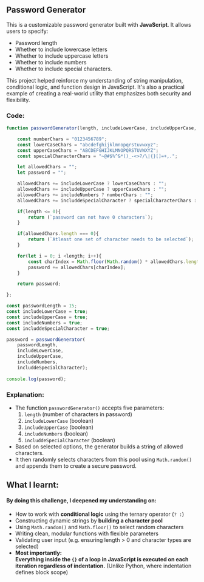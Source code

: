 ## Password Generator
This is a customizable password generator built with **JavaScript**. It allows users to specify:
- Password length
- Whether to include lowercase letters
- Whether to include uppercase letters
- Whether to include numbers
- Whether to include special characters.  

This project helped reinforce my understanding of string manipulation, conditional logic, and function design in JavaScript. It's also a practical example of creating a real-world utility that emphasizes both security and flexibility.

### Code:
```javascript
function passwordGenerator(length, includeLowerCase, includeUpperCase, includeNumbers, includdeSpecialCharacter){

    const numberChars = "0123456789";
    const lowerCaseChars = "abcdefghijklmnopqrstuvwxyz";
    const upperCaseChars = "ABCDEFGHIJKLMNOPQRSTUVWXYZ";
    const specialCharacterChars = "~@#$%^&*()_-<>?/\|{}[]=+,.";

    let allowedChars = "";
    let password = "";

    allowedChars += includeLowerCase ? lowerCaseChars : "";
    allowedChars += includeUpperCase ? upperCaseChars : "";
    allowedChars += includeNumbers ? numberChars : "";
    allowedChars += includdeSpecialCharacter ? specialCharacterChars : "";

    if(length <= 0){
        return (`password can not have 0 characters`);
    }

    if(allowedChars.length === 0){
        return (`Atleast one set of character needs to be selected`);
    }

    for(let i = 0; i <length; i++){
        const charIndex = Math.floor(Math.random() * allowedChars.length);
        password += allowedChars[charIndex];
    }

    return password;

};

const passwordLength = 15;
const includeLowerCase = true;
const includeUpperCase = true;
const includeNumbers = true;
const includdeSpecialCharacter = true;

password = passwordGenerator(
    passwordLength,
    includeLowerCase,
    includeUpperCase,
    includeNumbers,
    includdeSpecialCharacter);
    
console.log(password);
```

### Explanation:
- The function `passwordGenerator()` accepts five parameters:
  1. `length` (number of characters in password)
  2. `includeLowerCase` (boolean)
  3. `includeUpperCase` (boolean)
  4. `includeNumbers` (boolean)
  5. `includdeSpecialCharacter` (boolean)
- Based on selected options, the generator builds a string of allowed characters.
- It then randomly selects characters from this pool using `Math.random()` and appends them to create a secure password.

## What I learnt:
#### By doing this challenge, I deepened my understanding on:
- How to work with **conditional logic** using the ternary operator (`? :`)
- Constructing dynamic strings by **building a character pool**
- Using `Math.random()` and `Math.floor()` to select random characters
- Writing clean, modular functions with flexible parameters
- Validating user input (e.g. ensuring length > 0 and character types are selected)
- **Most importantly:**  
  **Everything inside the `{}` of a loop in JavaScript is executed on each iteration regardless of indentation.** (Unlike Python, where indentation defines block scope)